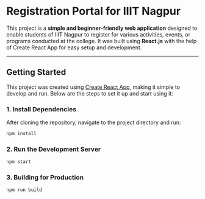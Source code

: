 # Registration Portal for IIIT Nagpur

This project is a **simple and beginner-friendly web application** designed to enable students of IIIT Nagpur to register for various activities, events, or programs conducted at the college. It was built using **React.js** with the help of Create React App for easy setup and development.

---

## Getting Started

This project was created using [Create React App](https://github.com/facebook/create-react-app), making it simple to develop and run. Below are the steps to set it up and start using it:

### 1. Install Dependencies
After cloning the repository, navigate to the project directory and run:

```bash
npm install
```
### 2. Run the Development Server
``` bash 
npm start
```
### 3. Building for Production
``` bash
npm run build
```
